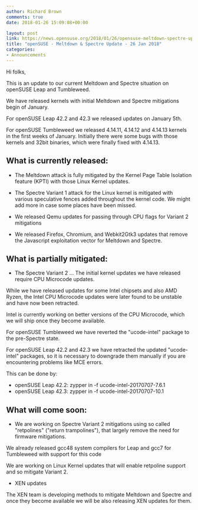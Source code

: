 ```yaml
---
author: Richard Brown
comments: true
date: 2018-01-26 15:09:08+00:00

layout: post
link: https://news.opensuse.org/2018/01/26/opensuse-meltdown-spectre-update-26-jan-2018/
title: "openSUSE - Meltdown & Spectre Update - 26 Jan 2018"
categories:
- Announcements
---
```

Hi folks,

This is an update to our current Meltdown and Spectre situation on openSUSE Leap and Tumbleweed.

We have released kernels with initial Meltdown and Spectre mitigations begin of January.

For openSUSE Leap 42.2 and 42.3 we released updates on January 5th.

For openSUSE Tumbleweed we released 4.14.11, 4.14.12 and 4.14.13 kernels in the first weeks of January.
Initially there were some bugs with those kernels and 32bit binaries, which were finally fixed with 4.14.13.


## What is currently released:


- The Meltdown attack is fully mitigated by the Kernel Page Table Isolation feature (KPTI) with those Linux Kernel updates.

- The Spectre Variant 1 attack for the Linux kernel is mitigated with various speculative fences added throughout the kernel code. We might add more in case some places have been missed.

- We released Qemu updates for passing through CPU flags for Variant 2 mitigations

- We released Firefox, Chromium, and Webkit2Gtk3 updates that remove the Javascript exploitation vector for Meltdown and Spectre.


## What is partially mitigated:


- The Spectre Variant 2 ... The initial kernel updates we have released require CPU Microcode updates.

While we have released updates for some Intel chipsets and also AMD Ryzen, the Intel CPU Microcode updates were later found to be unstable and have now been retracted.

Intel is currently working on better versions of the CPU Microcode, which we will ship once they become available.

For openSUSE Tumbleweed we have reverted the "ucode-intel" package to the pre-Spectre state.

For openSUSE Leap 42.2 and 42.3 we have retracted the updated "ucode-intel" packages, so it is necessary to downgrade them manually if you are encountering problems like MCE errors.

This can be done by:

- openSUSE Leap 42.2: zypper in -f ucode-intel-20170707-7.6.1
- openSUSE Leap 42.3: zypper in -f ucode-intel-20170707-10.1


## What will come soon:


- We are working on Spectre Variant 2 mitigations using so called "retpolines" ("return trampolines"), that largely remove the need for firmware mitigations.

We already released gcc48 system compilers for Leap and gcc7 for Tumbleweed with support for this code

We are working on Linux Kernel updates that will enable retpoline support and so mitigate Variant 2.

- XEN updates

The XEN team is developing methods to mitigate Meltdown and Spectre and once they become available we will be also releasing XEN updates for them.

		
